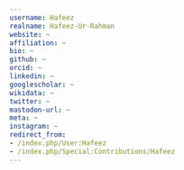 ```yaml
---
username: Hafeez
realname: Hafeez-Ur-Rahman
website: ~
affiliation: ~
bio: ~
github: ~
orcid: ~
linkedin: ~
googlescholar: ~
wikidata: ~
twitter: ~
mastodon-url: ~
meta: ~
instagram: ~
redirect_from:
- /index.php/User:Hafeez
- /index.php/Special:Contributions/Hafeez
---
```

